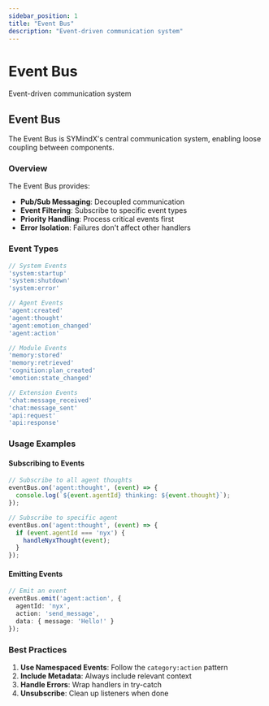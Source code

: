 ```yaml
---
sidebar_position: 1
title: "Event Bus"
description: "Event-driven communication system"
---
```


# Event Bus

Event-driven communication system

## Event Bus

The Event Bus is SYMindX's central communication system, enabling loose coupling between components.

### Overview

The Event Bus provides:
- **Pub/Sub Messaging**: Decoupled communication
- **Event Filtering**: Subscribe to specific event types
- **Priority Handling**: Process critical events first
- **Error Isolation**: Failures don't affect other handlers

### Event Types

```typescript
// System Events
'system:startup'
'system:shutdown'
'system:error'

// Agent Events
'agent:created'
'agent:thought'
'agent:emotion_changed'
'agent:action'

// Module Events
'memory:stored'
'memory:retrieved'
'cognition:plan_created'
'emotion:state_changed'

// Extension Events
'chat:message_received'
'chat:message_sent'
'api:request'
'api:response'
```

### Usage Examples

#### Subscribing to Events
```typescript
// Subscribe to all agent thoughts
eventBus.on('agent:thought', (event) => {
  console.log(`${event.agentId} thinking: ${event.thought}`);
});

// Subscribe to specific agent
eventBus.on('agent:thought', (event) => {
  if (event.agentId === 'nyx') {
    handleNyxThought(event);
  }
});
```

#### Emitting Events
```typescript
// Emit an event
eventBus.emit('agent:action', {
  agentId: 'nyx',
  action: 'send_message',
  data: { message: 'Hello!' }
});
```

### Best Practices

1. **Use Namespaced Events**: Follow the `category:action` pattern
2. **Include Metadata**: Always include relevant context
3. **Handle Errors**: Wrap handlers in try-catch
4. **Unsubscribe**: Clean up listeners when done
